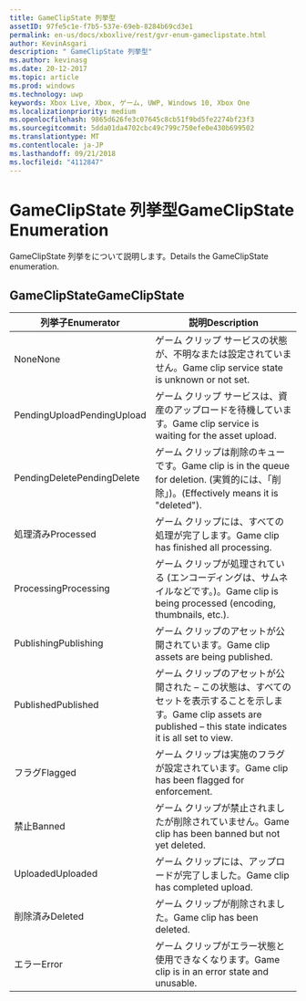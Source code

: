 ```yaml
---
title: GameClipState 列挙型
assetID: 97fe5c1e-f7b5-537e-69eb-8284b69cd3e1
permalink: en-us/docs/xboxlive/rest/gvr-enum-gameclipstate.html
author: KevinAsgari
description: " GameClipState 列挙型"
ms.author: kevinasg
ms.date: 20-12-2017
ms.topic: article
ms.prod: windows
ms.technology: uwp
keywords: Xbox Live, Xbox, ゲーム, UWP, Windows 10, Xbox One
ms.localizationpriority: medium
ms.openlocfilehash: 9865d626fe3c07645c8cb51f9bd5fe2274bf23f3
ms.sourcegitcommit: 5dda01da4702cbc49c799c750efe0e430b699502
ms.translationtype: MT
ms.contentlocale: ja-JP
ms.lasthandoff: 09/21/2018
ms.locfileid: "4112847"
---
```

# <a name="gameclipstate-enumeration"></a><span data-ttu-id="42f7f-104">GameClipState 列挙型</span><span class="sxs-lookup"><span data-stu-id="42f7f-104">GameClipState Enumeration</span></span>
<span data-ttu-id="42f7f-105">GameClipState 列挙をについて説明します。</span><span class="sxs-lookup"><span data-stu-id="42f7f-105">Details the GameClipState enumeration.</span></span> 
<a id="ID4ET"></a>

 
## <a name="gameclipstate"></a><span data-ttu-id="42f7f-106">GameClipState</span><span class="sxs-lookup"><span data-stu-id="42f7f-106">GameClipState</span></span>
 
| <b><span data-ttu-id="42f7f-107">列挙子</span><span class="sxs-lookup"><span data-stu-id="42f7f-107">Enumerator</span></span></b>| <b><span data-ttu-id="42f7f-108">説明</span><span class="sxs-lookup"><span data-stu-id="42f7f-108">Description</span></span></b>| 
| --- | --- | 
| <span data-ttu-id="42f7f-109">None</span><span class="sxs-lookup"><span data-stu-id="42f7f-109">None</span></span> | <span data-ttu-id="42f7f-110">ゲーム クリップ サービスの状態が、不明なまたは設定されていません。</span><span class="sxs-lookup"><span data-stu-id="42f7f-110">Game clip service state is unknown or not set.</span></span>| 
| <span data-ttu-id="42f7f-111">PendingUpload</span><span class="sxs-lookup"><span data-stu-id="42f7f-111">PendingUpload</span></span> | <span data-ttu-id="42f7f-112">ゲーム クリップ サービスは、資産のアップロードを待機しています。</span><span class="sxs-lookup"><span data-stu-id="42f7f-112">Game clip service is waiting for the asset upload.</span></span>| 
| <span data-ttu-id="42f7f-113">PendingDelete</span><span class="sxs-lookup"><span data-stu-id="42f7f-113">PendingDelete</span></span> | <span data-ttu-id="42f7f-114">ゲーム クリップは削除のキューです。</span><span class="sxs-lookup"><span data-stu-id="42f7f-114">Game clip is in the queue for deletion.</span></span> <span data-ttu-id="42f7f-115">(実質的には、「削除」)。</span><span class="sxs-lookup"><span data-stu-id="42f7f-115">(Effectively means it is "deleted").</span></span>| 
| <span data-ttu-id="42f7f-116">処理済み</span><span class="sxs-lookup"><span data-stu-id="42f7f-116">Processed</span></span> | <span data-ttu-id="42f7f-117">ゲーム クリップには、すべての処理が完了します。</span><span class="sxs-lookup"><span data-stu-id="42f7f-117">Game clip has finished all processing.</span></span>| 
| <span data-ttu-id="42f7f-118">Processing</span><span class="sxs-lookup"><span data-stu-id="42f7f-118">Processing</span></span>| <span data-ttu-id="42f7f-119">ゲーム クリップが処理されている (エンコーディングは、サムネイルなどです。)。</span><span class="sxs-lookup"><span data-stu-id="42f7f-119">Game clip is being processed (encoding, thumbnails, etc.).</span></span>| 
| <span data-ttu-id="42f7f-120">Publishing</span><span class="sxs-lookup"><span data-stu-id="42f7f-120">Publishing</span></span>| <span data-ttu-id="42f7f-121">ゲーム クリップのアセットが公開されています。</span><span class="sxs-lookup"><span data-stu-id="42f7f-121">Game clip assets are being published.</span></span>| 
| <span data-ttu-id="42f7f-122">Published</span><span class="sxs-lookup"><span data-stu-id="42f7f-122">Published</span></span>| <span data-ttu-id="42f7f-123">ゲーム クリップのアセットが公開された – この状態は、すべてのセットを表示することを示します。</span><span class="sxs-lookup"><span data-stu-id="42f7f-123">Game clip assets are published – this state indicates it is all set to view.</span></span>| 
| <span data-ttu-id="42f7f-124">フラグ</span><span class="sxs-lookup"><span data-stu-id="42f7f-124">Flagged</span></span>| <span data-ttu-id="42f7f-125">ゲーム クリップは実施のフラグが設定されています。</span><span class="sxs-lookup"><span data-stu-id="42f7f-125">Game clip has been flagged for enforcement.</span></span>| 
| <span data-ttu-id="42f7f-126">禁止</span><span class="sxs-lookup"><span data-stu-id="42f7f-126">Banned</span></span>| <span data-ttu-id="42f7f-127">ゲーム クリップが禁止されましたが削除されていません。</span><span class="sxs-lookup"><span data-stu-id="42f7f-127">Game clip has been banned but not yet deleted.</span></span>| 
| <span data-ttu-id="42f7f-128">Uploaded</span><span class="sxs-lookup"><span data-stu-id="42f7f-128">Uploaded</span></span>| <span data-ttu-id="42f7f-129">ゲーム クリップには、アップロードが完了しました。</span><span class="sxs-lookup"><span data-stu-id="42f7f-129">Game clip has completed upload.</span></span>| 
| <span data-ttu-id="42f7f-130">削除済み</span><span class="sxs-lookup"><span data-stu-id="42f7f-130">Deleted</span></span>| <span data-ttu-id="42f7f-131">ゲーム クリップが削除されました。</span><span class="sxs-lookup"><span data-stu-id="42f7f-131">Game clip has been deleted.</span></span>| 
| <span data-ttu-id="42f7f-132">エラー</span><span class="sxs-lookup"><span data-stu-id="42f7f-132">Error</span></span>| <span data-ttu-id="42f7f-133">ゲーム クリップがエラー状態と使用できなくなります。</span><span class="sxs-lookup"><span data-stu-id="42f7f-133">Game clip is in an error state and unusable.</span></span>| 
  